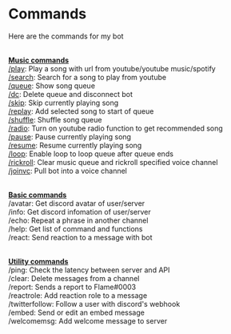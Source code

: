 # Commands
Here are the commands for my bot<br><br>

[**Music commands**](./commands/musiccommands/index)<br>
[/play](./commands/musiccommands/play): Play a song with url from youtube/youtube music/spotify<br>
[/search](./commands/musiccommands/search): Search for a song to play from youtube<br>
[/queue](./commands/musiccommands/queue): Show song queue<br>
[/dc](./commands/musiccommands/dc): Delete queue and disconnect bot<br>
[/skip](./commands/musiccommands/skip): Skip currently playing song<br>
[/replay](./commands/musiccommands/replay): Add selected song to start of queue<br>
[/shuffle](./commands/musiccommands/shuffle): Shuffle song queue<br>
[/radio](./commands/musiccommands/radio): Turn on youtube radio function to get recommended song<br>
[/pause](./commands/musiccommands/pause): Pause currently playing song<br>
[/resume](./commands/musiccommands/resume): Resume currently playing song<br>
[/loop](./commands/musiccommands/loop): Enable loop to loop queue after queue ends<br>
[/rickroll](./commands/musiccommands/rickroll): Clear music queue and rickroll specified voice channel<br>
[/joinvc](./commands/musiccommands/joinvc): Pull bot into a voice channel<br><br>

[**Basic commands**](./commands/basiccommands/index)<br>
/avatar: Get discord avatar of user/server<br>
/info: Get discord infomation of user/server<br>
/echo: Repeat a phrase in another channel<br>
/help: Get list of command and functions<br>
/react: Send reaction to a message with bot<br><br>

[**Utility commands**](./commands/utilitycommands/index)<br>
/ping: Check the latency between server and API<br>
/clear: Delete messages from a channel<br>
/report: Sends a report to Flame#0003<br>
/reactrole: Add reaction role to a message<br>
/twitterfollow: Follow a user with discord's webhook<br>
/embed: Send or edit an embed message<br>
/welcomemsg: Add welcome message to server<br><br>